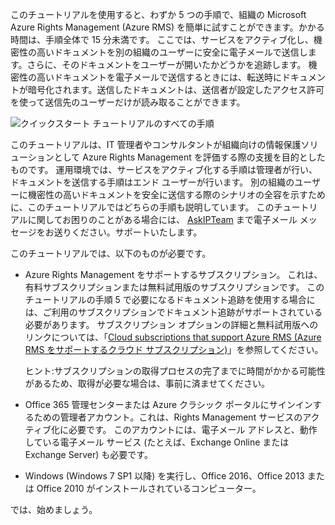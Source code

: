 このチュートリアルを使用すると、わずか 5 つの手順で、組織の Microsoft Azure Rights Management (Azure RMS) を簡単に試すことができます。かかる時間は、手順全体で 15 分未満です。 ここでは、サービスをアクティブ化し、機密性の高いドキュメントを別の組織のユーザーに安全に電子メールで送信します。さらに、そのドキュメントをユーザーが開いたかどうかを追跡します。 機密性の高いドキュメントを電子メールで送信するときには、転送時にドキュメントが暗号化されます。送信したドキュメントは、送信者が設定したアクセス許可を使って送信先のユーザーだけが読み取ることができます。

![クイックスタート チュートリアルのすべての手順](../media/AzRMS_QuickStartStepsAll.PNG)

このチュートリアルは、IT 管理者やコンサルタントが組織向けの情報保護ソリューションとして Azure Rights Management を評価する際の支援を目的としたものです。 運用環境では、サービスをアクティブ化する手順は管理者が行い、ドキュメントを送信する手順はエンド ユーザーが行います。 別の組織のユーザーに機密性の高いドキュメントを安全に送信する際のシナリオの全容を示すために、このチュートリアルではどちらの手順も説明しています。 このチュートリアルに関してお困りのことがある場合には、 [AskIPTeam](mailto:askipteam@microsoft.com?subject=Having%20problems%20with%20the%20Quick%20Start%20tutorial) まで電子メール メッセージをお送りください。サポートいたします。

このチュートリアルでは、以下のものが必要です。

-   Azure Rights Management をサポートするサブスクリプション。 これは、有料サブスクリプションまたは無料試用版のサブスクリプションです。 このチュートリアルの手順 5 で必要になるドキュメント追跡を使用する場合には、ご利用のサブスクリプションでドキュメント追跡がサポートされている必要があります。 サブスクリプション オプションの詳細と無料試用版へのリンクについては、「[Cloud subscriptions that support Azure RMS (Azure RMS をサポートするクラウド サブスクリプション)](../get-started/requirements-subscriptions.md)」を参照してください。

    ヒント:サブスクリプションの取得プロセスの完了までに時間がかかる可能性があるため、取得が必要な場合は、事前に済ませてください。

-   Office 365 管理センターまたは Azure クラシック ポータルにサインインするための管理者アカウント。これは、Rights Management サービスのアクティブ化に必要です。 このアカウントには、電子メール アドレスと、動作している電子メール サービス (たとえば、Exchange Online または Exchange Server) も必要です。

-   Windows (Windows 7 SP1 以降) を実行し、Office 2016、Office 2013 または Office 2010 がインストールされているコンピューター。

では、始めましょう。


<!--HONumber=Jul16_HO3-->


